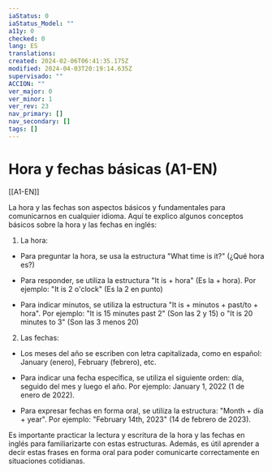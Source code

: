 ```yaml
---
iaStatus: 0
iaStatus_Model: ""
a11y: 0
checked: 0
lang: ES
translations: 
created: 2024-02-06T06:41:35.175Z
modified: 2024-04-03T20:19:14.635Z
supervisado: ""
ACCION: ""
ver_major: 0
ver_minor: 1
ver_rev: 23
nav_primary: []
nav_secondary: []
tags: []
---
```

# Hora y fechas básicas (A1-EN)

[[A1-EN]]

La hora y las fechas son aspectos básicos y fundamentales para comunicarnos en cualquier idioma. Aquí te explico algunos conceptos básicos sobre la hora y las fechas en inglés:

1. La hora:

- Para preguntar la hora, se usa la estructura "What time is it?" (¿Qué hora es?)

- Para responder, se utiliza la estructura "It is + hora" (Es la + hora). Por ejemplo: "It is 2 o'clock" (Es la 2 en punto)

- Para indicar minutos, se utiliza la estructura "It is + minutos + past/to + hora". Por ejemplo: "It is 15 minutes past 2" (Son las 2 y 15) o "It is 20 minutes to 3" (Son las 3 menos 20)

2. Las fechas:

- Los meses del año se escriben con letra capitalizada, como en español: January (enero), February (febrero), etc.

- Para indicar una fecha específica, se utiliza el siguiente orden: día, seguido del mes y luego el año. Por ejemplo: January 1, 2022 (1 de enero de 2022).

- Para expresar fechas en forma oral, se utiliza la estructura: "Month + día + year". Por ejemplo: "February 14th, 2023" (14 de febrero de 2023).

Es importante practicar la lectura y escritura de la hora y las fechas en inglés para familiarizarte con estas estructuras. Además, es útil aprender a decir estas frases en forma oral para poder comunicarte correctamente en situaciones cotidianas.